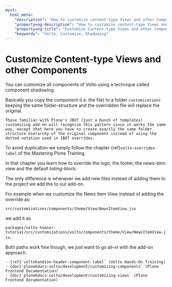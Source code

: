 ```yaml
---
myst:
  html_meta:
    "description": "How to customize content-type Views and other Components"
    "property=og:description": "How to customize content-type Views and other Components"
    "property=og:title": "Customize Content-type Views and other Components"
    "keywords": "Volto, Customize, Shadowing"
---
```


# Customize Content-type Views and other Components

You can customize all components of Volto using a technique called component shadowing.

Basically you copy the component (i.e. the file) to a folder `customizations` keeping the same folder-structure and the overridden file will replace the original.

```{tip}
Those familiar with Plone's JBOT (just a bunch of templates) customizing add-on will recognize this pattern since it works the same way, except that here you have to create exactly the same folder structure hierarchy of the original component instead of using the dotted notation used in JBOT overrides.
```

To avoid duplication we simply follow the chapter {ref}`volto-overrides-label` of the Mastering Plone Training.

In that chapter you learn how to override the logo, the footer, the news-item view and the default listing-block.

The only difference is whenever we add new files instead of adding them to the project we add the to our add-on.

For example when we customize the News Item View instead of adding the override as:

`src/customizations/components/theme/View/NewsItemView.jsx`

we add it as

`packages/volto-teaser-tutorial/src/customizations/volto/components/theme/View/NewsItemView.jsx`.

Both paths work fine though, we just want to go all-in with the add-on approach.

```{seealso}
- {ref}`voltohandson-header-component-label` (Volto Hands-On Training)
- {doc}`plone6docs:volto/development/customizing-components` (Plone Frontend Documentation)
- {doc}`plone6docs:volto/development/customizing-views` (Plone Frontend Documentation)
```
